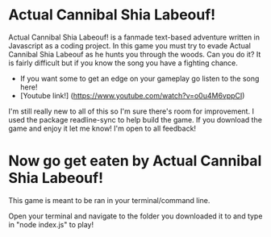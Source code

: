 # Actual Cannibal Shia Labeouf!

Actual Cannibal Shia Labeouf! is a fanmade text-based adventure written in Javascript as a coding project. In this game you must try to evade Actual Cannibal Shia Labeouf as he hunts you through the woods. Can you do it? It is fairly difficult but if you know the song you have a fighting chance. 

 - If you want some to get an edge on your gameplay go listen to the song here!
 - [Youtube link!] (https://www.youtube.com/watch?v=o0u4M6vppCI)

 I'm still really new to all of this so I'm sure there's room for improvement. I used the package readline-sync to help build the game. If you download the game and enjoy it let me know! I'm open to all feedback!

 # Now go get eaten by Actual Cannibal Shia Labeouf!

 This game is meant to be ran in your terminal/command line. 

 Open your terminal and navigate to the folder you downloaded it to and type in "node index.js" to play!
